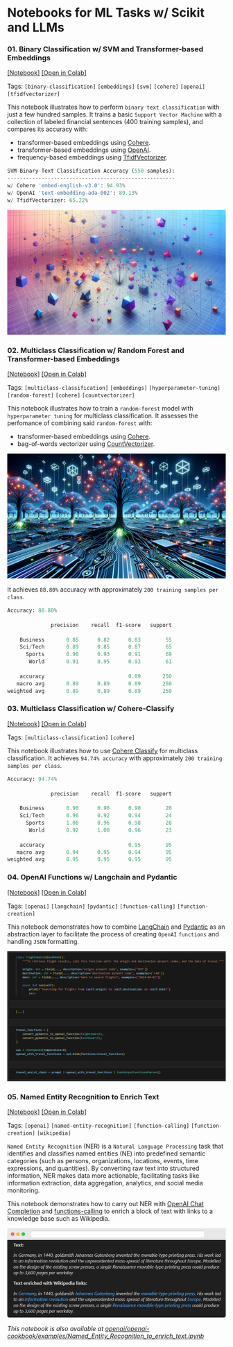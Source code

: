 # Notebooks for ML Tasks w/ Scikit and LLMs 

### 01. Binary Classification w/ SVM and Transformer-based Embeddings 

[[Notebook]](./01_binary_classification_svm.ipynb)
[[Open in Colab]](https://colab.research.google.com/github/turinglayer/notebooks/blob/main/01_binary_classification_svm.ipynb)

Tags: `[binary-classification]` `[embeddings]` `[svm]` `[cohere]` `[openai]` `[tfidfvectorizer]`

This notebook illustrates how to perform `binary text classification` with just a few hundred samples. It trains a basic `Support Vector Machine` with a collection of labeled financial sentences (400 training samples), and compares its accuracy with: 
- transformer-based embeddings using [Cohere](https://docs.cohere.com/reference/embed).
- transformer-based embeddings using [OpenAI](https://platform.openai.com/docs/api-reference/embeddings).
- frequency-based embeddings using [TfidfVectorizer](https://scikit-learn.org/stable/modules/generated/sklearn.feature_extraction.text.TfidfVectorizer.html).

```python
SVM Binary-Text Classification Accuracy (550 samples):
------------------------------------------------------
w/ Cohere 'embed-english-v3.0': 94.93%
w/ OpenAI 'text-embedding-ada-002': 89.13%
w/ TfidfVectorizer: 65.22%
```

<p align="center">
  <img src="./static/embeddings.png">
</p>

### 02. Multiclass Classification w/ Random Forest and Transformer-based Embeddings 

[[Notebook]](./02_multiclass_classification_random_forest.ipynb)
[[Open in Colab]](https://colab.research.google.com/github/turinglayer/notebooks/blob/main/02_multiclass_classification_random_forest.ipynb)

Tags: `[multiclass-classification]` `[embeddings]` `[hyperparameter-tuning]` `[random-forest]` `[cohere]` `[countvectorizer]`

This notebook illustrates how to train a `random-forest` model with `hyperparameter tuning` for multiclass classification. It assesses the perfomance of combining said `random-forest` with:
- transformer-based embeddings using [Cohere](https://docs.cohere.com/reference/embed).
- bag-of-words vectorizer using [CountVectorizer](https://scikit-learn.org/stable/modules/generated/sklearn.feature_extraction.text.CountVectorizer.html).

<p align="center">
  <img src="./static/randomforest.png">
</p>

It achieves `88.80%` accuracy with approximately `200 training samples per class`.

```python
Accuracy: 88.80%

              precision    recall  f1-score   support

    Business       0.85      0.82      0.83        55
    Sci/Tech       0.89      0.85      0.87        65
      Sports       0.90      0.93      0.91        69
       World       0.91      0.95      0.93        61

    accuracy                           0.89       250
   macro avg       0.89      0.89      0.89       250
weighted avg       0.89      0.89      0.89       250
```

### 03. Multiclass Classification w/ Cohere-Classify

[[Notebook]](./03_multiclass_classification_cohere_classify.ipynb)
[[Open in Colab]](https://colab.research.google.com/github/turinglayer/notebooks/blob/main/03_multiclass_classification_cohere_classify.ipynb)

Tags: `[multiclass-classification]` `[cohere]`

This notebook illustrates how to use [Cohere Classify](https://docs.cohere.com/reference/classify) for multiclass classification. It achieves `94.74% accuracy` with approximately `200 training samples per class`.

```python
Accuracy: 94.74%

              precision    recall  f1-score   support

    Business       0.90      0.90      0.90        20
    Sci/Tech       0.96      0.92      0.94        24
      Sports       1.00      0.96      0.98        28
       World       0.92      1.00      0.96        23

    accuracy                           0.95        95
   macro avg       0.94      0.95      0.94        95
weighted avg       0.95      0.95      0.95        95
```

### 04. OpenAI Functions w/ Langchain and Pydantic

[[Notebook]](./04_openai_functions_langchain_pydantic.ipynb)
[[Open in Colab]](https://colab.research.google.com/github/turinglayer/notebooks/blob/main/04_openai_functions_langchain_pydantic.ipynb)

Tags: `[openai]` `[langchain]` `[pydantic]` `[function-calling]` `[function-creation]`

This notebook demonstrates how to combine [LangChain](https://www.langchain.com/) and [Pydantic](https://docs.pydantic.dev/) as an abstraction layer to facilitate the process of creating `OpenAI` `functions` and handling `JSON` formatting.

<p align="center">
  <img src="./static/openai_functions_langchain_pydantic.png">
</p>

### 05. Named Entity Recognition to Enrich Text

[[Notebook]](./05_ner_text_enrich.ipynb)
[[Open in Colab]](https://colab.research.google.com/github/turinglayer/notebooks/blob/main/05_ner_text_enrich.ipynb)

Tags: `[openai]` `[named-entity-recognition]` `[function-calling]` `[function-creation]` `[wikipedia]`

`Named Entity Recognition` (NER) is a `Natural Language Processing` task that identifies and classifies named entities (NE) into predefined semantic categories (such as persons, organizations, locations, events, time expressions, and quantities). By converting raw text into structured information, NER makes data more actionable, facilitating tasks like information extraction, data aggregation, analytics, and social media monitoring.

This notebook demonstrates how to carry out NER with [OpenAI Chat Completion](https://platform.openai.com/docs/api-reference/chat) and [functions-calling](https://platform.openai.com/docs/guides/gpt/function-calling) to enrich a block of text with links to a knowledge base such as Wikipedia.

<p align="center">
  <img src="./static/ner_text_enrich_wikipedia.png">
</p>

*This notebook is also available at [openai/openai-cookbook/examples/Named_Entity_Recognition_to_enrich_text.ipynb](https://github.com/openai/openai-cookbook/blob/main/examples/Named_Entity_Recognition_to_enrich_text.ipynb)*